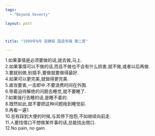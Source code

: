 ```yaml
--- 
tags: 
  - "Beyond Seventy"

layout: post



title: "1999年9月 梁静茹 国语专辑 第二首"

---
```

<div id="msgcns!5F971C000415D85F!587" class="bvMsg">
<div>1.如果事情是必须要做的话,就去做,马上.<br>2.如果事情可以不做的话,而且不做也不会有什么损害,就不做,或者以后再做.<br>3.要就别做,别插手,要做就要做得最好.<br>4.如果可以更完美,就做得更完美.<br>5.直攻要害,一击即中.不要浪费时间在外围.<br>6.带着迫待解绝的问题去睡觉,就不要睡了.<br>7.如果强行去睡的话,是睡不着的.<br>8.既然如此,就不要把这种问题拖到睡觉前.<br>9.再看一遍1.<br>10.总有踩到大便的时候,与其停下抱怨,不如继续向前走.<br>11.人要找借口不想做某件事的话,总能找出借口.<br>12.No pain, no gain.</div>
<div> </div>
</div>
